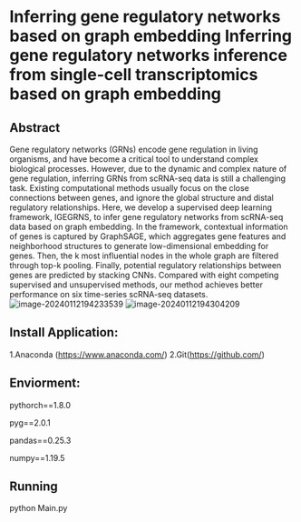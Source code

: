 # Inferring gene regulatory networks based on graph embedding Inferring gene regulatory networks inference from single-cell transcriptomics based on graph embedding

## Abstract

Gene regulatory networks (GRNs) encode gene regulation in living organisms, and have become a critical tool to understand complex biological processes. However, due to the dynamic and complex nature of gene regulation, inferring GRNs from scRNA-seq data is still a challenging task. Existing computational methods usually focus on the close connections between genes, and ignore the global structure and distal regulatory relationships. Here, we develop a supervised deep learning framework, IGEGRNS, to infer gene regulatory networks from scRNA-seq data based on graph embedding. In the framework, contextual information of genes is captured by GraphSAGE, which aggregates gene features and neighborhood structures to generate low-dimensional embedding for genes. Then, the k most influential nodes in the whole graph are filtered through top-k pooling. Finally, potential regulatory relationships between genes are predicted by stacking CNNs. Compared with eight competing supervised and unsupervised methods, our method achieves better performance on six time-series scRNA-seq datasets.
![image-20240112194233539](https://github.com/DHUDBlab/IGEGRNS/assets/93750046/e6778871-1c16-4c34-b7a2-ad9da4b21922)
![image-20240112194304209](https://github.com/DHUDBlab/IGEGRNS/assets/93750046/623e73ad-c218-4472-84f7-6fac3b6f9cd9)


## Install Application:

1.Anaconda (https://www.anaconda.com/) 2.Git(https://github.com/)

## Enviorment:

pythorch==1.8.0

pyg==2.0.1

pandas==0.25.3

numpy==1.19.5

## Running

python Main.py
